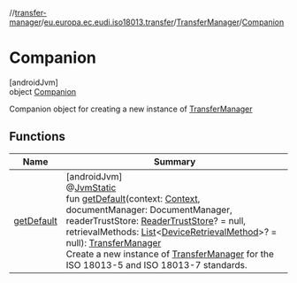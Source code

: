 //[transfer-manager](../../../../index.md)/[eu.europa.ec.eudi.iso18013.transfer](../../index.md)/[TransferManager](../index.md)/[Companion](index.md)

# Companion

[androidJvm]\
object [Companion](index.md)

Companion object for creating a new instance of [TransferManager](../index.md)

## Functions

| Name                         | Summary                                                                                                                                                                                                                                                                                                                                                                                                                                                                                                                                                                                                                                                                                                                                                                                                         |
|------------------------------|-----------------------------------------------------------------------------------------------------------------------------------------------------------------------------------------------------------------------------------------------------------------------------------------------------------------------------------------------------------------------------------------------------------------------------------------------------------------------------------------------------------------------------------------------------------------------------------------------------------------------------------------------------------------------------------------------------------------------------------------------------------------------------------------------------------------|
| [getDefault](get-default.md) | [androidJvm]<br>@[JvmStatic](https://kotlinlang.org/api/latest/jvm/stdlib/kotlin.jvm/-jvm-static/index.html)<br>fun [getDefault](get-default.md)(context: [Context](https://developer.android.com/reference/kotlin/android/content/Context.html), documentManager: DocumentManager, readerTrustStore: [ReaderTrustStore](../../../eu.europa.ec.eudi.iso18013.transfer.readerauth/-reader-trust-store/index.md)? = null, retrievalMethods: [List](https://kotlinlang.org/api/latest/jvm/stdlib/kotlin.collections/-list/index.html)&lt;[DeviceRetrievalMethod](../../../eu.europa.ec.eudi.iso18013.transfer.engagement/-device-retrieval-method/index.md)&gt;? = null): [TransferManager](../index.md)<br>Create a new instance of [TransferManager](../index.md) for the ISO 18013-5 and ISO 18013-7 standards. |
